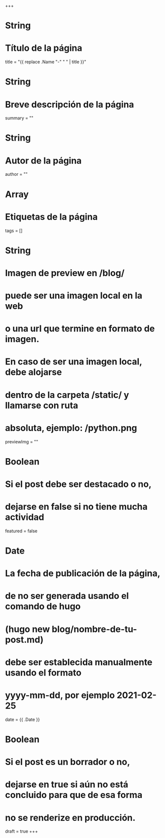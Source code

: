 +++
# String
#     Título de la página
title = "{{ replace .Name "-" " " | title }}"
# String
#     Breve descripción de la página
summary = ""
# String
#     Autor de la página
author = ""

# Array
#     Etiquetas de la página
tags = []
# String
#     Imagen de preview en /blog/
#     puede ser una imagen local en la web
#     o una url que termine en formato de imagen.
# 
#     En caso de ser una imagen local, debe alojarse
#     dentro de la carpeta /static/ y llamarse con ruta
#     absoluta, ejemplo: /python.png
previewImg = ""
# Boolean
#     Si el post debe ser destacado o no,
#     dejarse en false si no tiene mucha actividad
featured = false

# Date
#     La fecha de publicación de la página,
#     de no ser generada usando el comando de hugo
#       (hugo new blog/nombre-de-tu-post.md)
#     debe ser establecida manualmente usando el formato
#     yyyy-mm-dd, por ejemplo 2021-02-25
date = {{ .Date }}
# Boolean
#     Si el post es un borrador o no,
#     dejarse en true si aún no está concluido para que de esa forma
#     no se renderize en producción.
draft = true
+++
